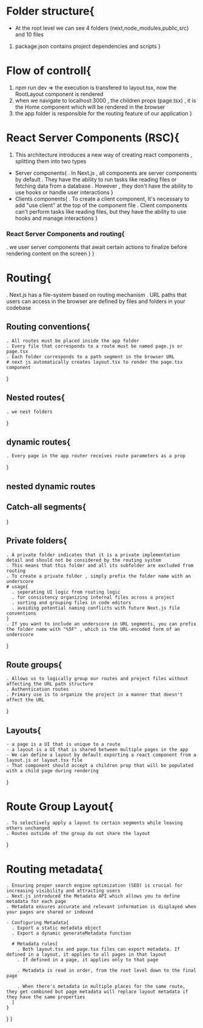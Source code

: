 # Folder structure{
  - At the root level we can see 4 folders (next,node_modules,public,src) and 10 files
  1. package.json contains project dependencies and scripts
}
# Flow of controll{
  1. npm run dev => the execution is transfered to layout.tsx, now the RootLayout component is rendered
  2. when we navigate to localhost:3000 , the children props (page.tsx) , it is the Home component which will be rendered in the browser
  3. the app folder is responsible for the routing feature of our application
}
# React Server Components (RSC){
  1. This architecture introduces a new way of creating react components , splitting them into two types
  - Server components{
    . In Next.js , all components are server components by default
    . They have the ability to run tasks like reading files or fetching data from a database
    . However , they don't have the ability to use hooks or handle user interactions
  }
  - Clients components{
    . To create a client component, It's necessary to add "use client" at the top of the component file
    . Client components can't perform tasks like reading files, but they have the ability to use hooks and manage interactions
  }
### React Server Components and routing{
  . we user server components that await certain actions to finalize before rendering content on the screen
}
}
# Routing{
  . Next.js has a file-system based on routing mechanism
  . URL paths that users can access in the browser are defined by files and folders in your codebase
  ## Routing conventions{
    . All routes must be placed inside the app folder
    . Every file that corresponds to a route must be named page.js or page.tsx
    . Each folder corresponds to a path segment in the browser URL
    # next js automatically creates layout.tsx to render the page.tsx component    
  }
  ## Nested routes{
    . we nest folders
  }
  ## dynamic routes{
    . Every page in the app router receives route parameters as a prop
  }
  ## nested dynamic routes
  ## Catch-all segments{
    
  }
  ## Private folders{
    . A private folder indicates that it is a private implementation detail and should not be considered by the routing system
    . This means that this folder and all its subfolder are excluded from routing
    . To create a private folder , simply prefix the folder name with an underscore
    # usage{
      . seperating UI logic from routing logic
      . for consistency organizing internal files across a project
      . sorting and grouping files in code editors
      . avoiding potential naming conflicts with future Next.js file conventions
    }
    . If you want to include an underscore in URL segments, you can prefix the folder name with "%5F" , which is the URL-encoded form of an underscore
  }
  ## Route groups{
    . Allows us to logically group our routes and project files without affecting the URL path structure
    . Authentication routes
    . Primary use is to organize the project in a manner that doesn't affect the URL
  }
  ## Layouts{
    - a page is a UI that is unique to a route
    - a layout is a UI that is shared between multiple pages in the app
    - We can define a layout by default exporting a react component from a layout.js or layout.tsx file
    - That component should accept a children prop that will be populated with a child page during rendering
  }
  # Route Group Layout{
    . To selectively apply a layout to certain segments while leaving others unchanged
    . Routes outside of the group do not share the layout
  }
  # Routing metadata{
    . Ensuring proper search engine optimization (SEO) is crucial for increasing visibility and attracting users
    . Next.js introduced the Metadata API which allows you to define metadata for each page
    . Metadata ensures accurate and relevant information is displayed when your pages are shared or indexed

    - Configuring Metadata{
      . Export a static metadata object
      . Export a dynamic generateMetadata function

      # Metadata rules[
        . Both layout.tsx and page.tsx files can export metadata. If defined in a layout, it applies to all pages in that layout
        . If defined in a page, it applies only to that page

        . Metadata is read in order, from the root level down to the final page

        . When there's metadata in multiple places for the same route, they get combined but page metadata will replace layout metadata if they have the same properties
      ]
    }
  }
}